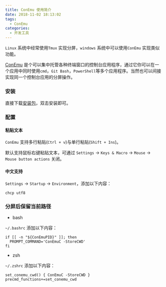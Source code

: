 ```yaml
---
title: ConEmu 使用简介
date: 2018-11-02 18:13:02
tags:
  - ConEmu
categories:
  - 开发工具
---
```


`Linux` 系统中经常使用`Tmux` 实现分屏，`windows` 系统中可以使用`ConEmu` 实现类似功能。

[ConEmu](https://conemu.github.io/) 是个可以集中托管各种终端窗口的控制台应用程序，通过它你可以在一个应用中同时使用`cmd`，`Git Bash`，`PowerShell`等多个应用程序。当然也可以间接实现同一个控制台应用的分屏操作。

### 安装

直接下载[安装包](https://www.fosshub.com/ConEmu.html)，双击安装即可。

<!-- more -->

### 配置

#### 粘贴文本

`ConEmu` 支持多行粘贴(`Ctrl + v`)与单行粘贴(`Shift + Ins`)。

默认支持鼠标右键粘贴文本，可通过 `Settings` -> `Keys & Macro` -> `Mouse` -> `Mouse button actions` 关闭。

#### 中文支持

`Settings` -> `Startup` -> `Environment`，添加以下内容：

```
chcp utf8
```

### 分屏后保留当前路径

- bash

`~/.bashrc` 添加以下内容：

```
if [[ -n "${ConEmuPID}" ]]; then
  PROMPT_COMMAND='ConEmuC -StoreCWD'
fi
```

- zsh

`~/.zshrc` 添加以下内容：

```
set_conemu_cwd() { ConEmuC -StoreCWD }
precmd_functions+=set_conemu_cwd
```
